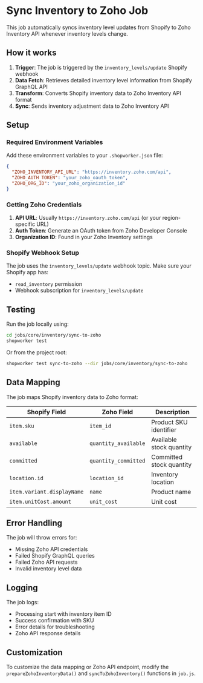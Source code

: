 # Sync Inventory to Zoho Job

This job automatically syncs inventory level updates from Shopify to Zoho Inventory API whenever inventory levels change.

## How it works

1. **Trigger**: The job is triggered by the `inventory_levels/update` Shopify webhook
2. **Data Fetch**: Retrieves detailed inventory level information from Shopify GraphQL API
3. **Transform**: Converts Shopify inventory data to Zoho Inventory API format
4. **Sync**: Sends inventory adjustment data to Zoho Inventory API

## Setup

### Required Environment Variables

Add these environment variables to your `.shopworker.json` file:

```json
{
  "ZOHO_INVENTORY_API_URL": "https://inventory.zoho.com/api",
  "ZOHO_AUTH_TOKEN": "your_zoho_oauth_token",
  "ZOHO_ORG_ID": "your_zoho_organization_id"
}
```

### Getting Zoho Credentials

1. **API URL**: Usually `https://inventory.zoho.com/api` (or your region-specific URL)
2. **Auth Token**: Generate an OAuth token from Zoho Developer Console
3. **Organization ID**: Found in your Zoho Inventory settings

### Shopify Webhook Setup

The job uses the `inventory_levels/update` webhook topic. Make sure your Shopify app has:
- `read_inventory` permission
- Webhook subscription for `inventory_levels/update`

## Testing

Run the job locally using:

```bash
cd jobs/core/inventory/sync-to-zoho
shopworker test
```

Or from the project root:

```bash
shopworker test sync-to-zoho --dir jobs/core/inventory/sync-to-zoho
```

## Data Mapping

The job maps Shopify inventory data to Zoho format:

| Shopify Field | Zoho Field | Description |
|---------------|------------|-------------|
| `item.sku` | `item_id` | Product SKU identifier |
| `available` | `quantity_available` | Available stock quantity |
| `committed` | `quantity_committed` | Committed stock quantity |
| `location.id` | `location_id` | Inventory location |
| `item.variant.displayName` | `name` | Product name |
| `item.unitCost.amount` | `unit_cost` | Unit cost |

## Error Handling

The job will throw errors for:
- Missing Zoho API credentials
- Failed Shopify GraphQL queries
- Failed Zoho API requests
- Invalid inventory level data

## Logging

The job logs:
- Processing start with inventory item ID
- Success confirmation with SKU
- Error details for troubleshooting
- Zoho API response details

## Customization

To customize the data mapping or Zoho API endpoint, modify the `prepareZohoInventoryData()` and `syncToZohoInventory()` functions in `job.js`.

